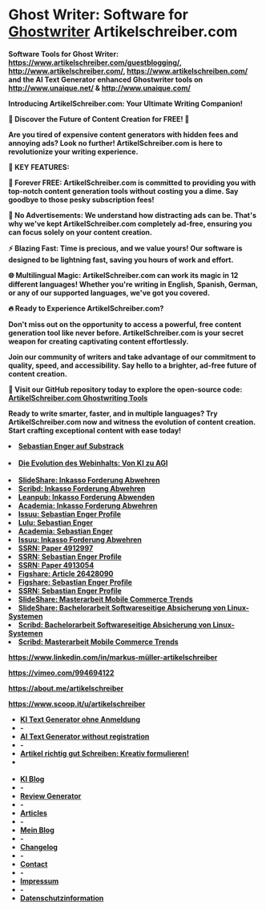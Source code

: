# <b>Ghost Writer: Software for <a href="http://www.artikelschreiber.com/" hreflang="de" title="Simplify Sentences Software for Ghostwriter Artikelschreiber.com">Ghostwriter</a> Artikelschreiber.com<b>

<b>Software Tools for Ghost Writer: https://www.artikelschreiber.com/guestblogging/, http://www.artikelschreiber.com/, https://www.artikelschreiben.com/ and the AI Text Generator enhanced Ghostwriter tools on http://www.unaique.net/ & http://www.unaique.com/<b>

Introducing ArtikelSchreiber.com: Your Ultimate Writing Companion!

🚀 Discover the Future of Content Creation for FREE! 🚀

Are you tired of expensive content generators with hidden fees and annoying ads? Look no further! ArtikelSchreiber.com is here to revolutionize your writing experience.

📣 KEY FEATURES:

🌟 Forever FREE: ArtikelSchreiber.com is committed to providing you with top-notch content generation tools without costing you a dime. Say goodbye to those pesky subscription fees!

🚫 No Advertisements: We understand how distracting ads can be. That's why we've kept ArtikelSchreiber.com completely ad-free, ensuring you can focus solely on your content creation.

⚡ Blazing Fast: Time is precious, and we value yours! Our software is designed to be lightning fast, saving you hours of work and effort.

🌐 Multilingual Magic: ArtikelSchreiber.com can work its magic in 12 different languages! Whether you're writing in English, Spanish, German, or any of our supported languages, we've got you covered.

🔥 Ready to Experience ArtikelSchreiber.com?

Don't miss out on the opportunity to access a powerful, free content generation tool like never before. ArtikelSchreiber.com is your secret weapon for creating captivating content effortlessly.

Join our community of writers and take advantage of our commitment to quality, speed, and accessibility. Say hello to a brighter, ad-free future of content creation.

📌 Visit our GitHub repository today to explore the open-source code: [ArtikelSchreiber.com Ghostwriting Tools](https://github.com/sebastianenger1981/ghostwriter)

Ready to write smarter, faster, and in multiple languages? Try ArtikelSchreiber.com now and witness the evolution of content creation. Start crafting exceptional content with ease today!
<li><a href="https://substack.com/@sebastianenger" target='_self' hreflang='de' title="Sebastian Enger auf Substrack">Sebastian Enger auf Substrack</a></li>   <br>
<li><a href="https://artikelschreiber.substack.com/p/die-evolution-des-webinhalts-von" target='_self' hreflang='de' title="Die Evolution des Webinhalts: Von KI zu AGI">Die Evolution des Webinhalts: Von KI zu AGI</a></li>  <br>

<li role="listitem"><a href="https://de.slideshare.net/slideshow/wie-kann-ich-eine-inkasso-forderung-abwehren-www-unaique-net/270507889" rel="follow" title="SlideShare: Inkasso Forderung Abwehren">SlideShare: Inkasso Forderung Abwehren</a></li>
				<li role="listitem"><a href="https://de.scribd.com/document/753386955/Wie-Kann-Ich-Eine-Inkasso-Forderung-Abwehren-www-unaique-net" rel="follow" title="Scribd: Inkasso Forderung Abwehren">Scribd: Inkasso Forderung Abwehren</a></li>
				<li role="listitem"><a href="https://leanpub.com/wie_kann_ich_eine_inkasso_forderung_abwenden/upload" rel="follow" title="Leanpub: Inkasso Forderung Abwenden">Leanpub: Inkasso Forderung Abwenden</a></li>
				<li role="listitem"><a href="https://www.academia.edu/122346756/Wie_kann_ich_eine_Inkasso_Forderung_abwehren_www_unaique_net_" rel="follow" title="Academia: Inkasso Forderung Abwehren">Academia: Inkasso Forderung Abwehren</a></li>
				<li role="listitem"><a href="https://issuu.com/sebastianenger" rel="follow" title="https://issuu.com/sebastianenger">Issuu: Sebastian Enger Profile</a></li>
				<li role="listitem"><a href="https://www.lulu.com/spotlight/sebastianenger" rel="follow" title="Lulu: Sebastian Enger">Lulu: Sebastian Enger</a></li>
				<li role="listitem"><a href="https://hs-mittweida.academia.edu/SebastianEnger" rel="follow" title="Academia: Sebastian Enger">Academia: Sebastian Enger</a></li>
				<li role="listitem"><a href="https://issuu.com/sebastianenger/docs/2024-07-24_wie_kann_ich_eine_inkasso_forderung_abw" rel="follow" title="Issuu: Inkasso Forderung Abwehren">Issuu: Inkasso Forderung Abwehren</a></li>
    <li role="listitem"><a href="https://papers.ssrn.com/sol3/papers.cfm?abstract_id=4912997" rel="follow" title="https://papers.ssrn.com/sol3/papers.cfm?abstract_id=4912997">SSRN: Paper 4912997</a></li>
<li role="listitem"><a href="https://papers.ssrn.com/sol3/cf_dev/AbsByAuth.cfm?per_id=6927963" rel="follow" title="https://papers.ssrn.com/sol3/cf_dev/AbsByAuth.cfm?per_id=6927963">SSRN: Sebastian Enger Profile</a></li>
<li role="listitem"><a href="https://papers.ssrn.com/sol3/papers.cfm?abstract_id=4913054" rel="follow" title="https://papers.ssrn.com/sol3/papers.cfm?abstract_id=4913054">SSRN: Paper 4913054</a></li>
<li role="listitem"><a href="https://figshare.com/account/articles/26428090?file=48077377" rel="follow" title="https://figshare.com/account/articles/26428090?file=48077377">Figshare: Article 26428090</a></li>
<li role="listitem"><a href="https://figshare.com/authors/Sebastian_Enger/19280587" rel="follow" title="https://figshare.com/authors/Sebastian_Enger/19280587">Figshare: Sebastian Enger Profile</a></li>
<li role="listitem"><a href="https://papers.ssrn.com/sol3/cf_dev/AbsByAuth.cfm?per_id=6927963" rel="follow" title="https://papers.ssrn.com/sol3/cf_dev/AbsByAuth.cfm?per_id=6927963">SSRN: Sebastian Enger Profile</a></li>
<li role="listitem"><a href="https://de.slideshare.net/slideshow/masterarbeit-mobile-commerce-trends-sebastian-enger/270704686" rel="follow" title="https://de.slideshare.net/slideshow/masterarbeit-mobile-commerce-trends-sebastian-enger/270704686">SlideShare: Masterarbeit Mobile Commerce Trends</a></li>
<li role="listitem"><a href="https://de.slideshare.net/slideshow/bachelorarbeit-softwareseitige-absicherung-von-linux-systemen-gegen-netzwerkbasierende-angriffe-msc-sebastian-enger/270704559" rel="follow" title="https://de.slideshare.net/slideshow/bachelorarbeit-softwareseitige-absicherung-von-linux-systemen-gegen-netzwerkbasierende-angriffe-msc-sebastian-enger/270704559">SlideShare: Bachelorarbeit Softwareseitige Absicherung von Linux-Systemen</a></li>
<li role="listitem"><a href="https://de.scribd.com/document/755571097/Bachelorarbeit-Softwareseitige-Absicherung-von-Linux-Systemen-gegen-netzwerkbasierende-Angriffe-MSc-Sebastian-Enger" rel="follow" title="https://de.scribd.com/document/755571097/Bachelorarbeit-Softwareseitige-Absicherung-von-Linux-Systemen-gegen-netzwerkbasierende-Angriffe-MSc-Sebastian-Enger">Scribd: Bachelorarbeit Softwareseitige Absicherung von Linux-Systemen</a></li>
<li role="listitem"><a href="https://de.scribd.com/document/755571570/Masterarbeit-Mobile-Commerce-Trends-MSc-Sebastian-Enger-unaique-net" rel="follow" title="https://de.scribd.com/document/755571570/Masterarbeit-Mobile-Commerce-Trends-MSc-Sebastian-Enger-unaique-net">Scribd: Masterarbeit Mobile Commerce Trends</a></li>

https://www.linkedin.com/in/markus-müller-artikelschreiber

https://vimeo.com/994694122

https://about.me/artikelschreiber

https://www.scoop.it/u/artikelschreiber

<ul id="foter_ul" role="list"><li role="listitem" class="footer_ul_li"><a href="https://www.unaique.net/" target="_self" hreflang="de" aria-loabel="Nutze unseren kostenlosen KI Text Generator für SEO, Artikel und Content. Keine Anmeldung erforderlich, basiert auf ChatGPT GPT-4o Modell. Erstelle hochwertige Texte einfach und schnell. ➡️ Jetzt gratis nutzen!" title="Nutze unseren kostenlosen KI Text Generator für SEO, Artikel und Content. Keine Anmeldung erforderlich, basiert auf ChatGPT GPT-4o Modell. Erstelle hochwertige Texte einfach und schnell. ➡️ Jetzt gratis nutzen!" />KI Text Generator ohne Anmeldung</a></li><li role="listitem" class="footer_ul_li">-</li><li role="listitem" class="footer_ul_li"><a href="https://www.unaique.net/en/" target="_self" hreflang="en" aria-label="Use our free AI text generator for ✅ Busines, Sales, Markting Content ✅ No registration needed ✅ Join 300,000 satisfied users ➡️ Try it now for free!" title="Use our free AI text generator for ✅ Busines, Sales, Markting Content ✅ No registration needed ✅ Join 300,000 satisfied users ➡️ Try it now for free!">AI Text Generator without registration</a></li><li role="listitem" class="footer_ul_li">-</li><li role="listitem" class="footer_ul_li"><a href="https://www.artikelschreiben.com/" target="_self" hreflang="de" aria-label="Erstellen Sie einzigartige Artikel mit künstlicher Intelligenz auf Artikelschreiben.com. Nutzen Sie unsere Plattform für hochwertige SEO-Texte, Blog-Artikel und mehr in 12 verschiedenen Sprachen. Jetzt kostenlos nutzen!" title="Erstellen Sie einzigartige Artikel mit künstlicher Intelligenz auf Artikelschreiben.com. Nutzen Sie unsere Plattform für hochwertige SEO-Texte, Blog-Artikel und mehr in 12 verschiedenen Sprachen. Jetzt kostenlos nutzen!">Artikel richtig gut Schreiben: Kreativ formulieren!</a></li><li role="listitem" class="footer_ul_li"><br /><br /></li><li role="listitem" class="footer_ul_li"><a href="https://www.unaique.net/blog/" target="_self" hreflang="de" aria-label="KI Blog" title="KI Blog">KI Blog</a></li><li role="listitem" class="footer_ul_li">-</li><li role="listitem" class="footer_ul_li"><b><strong><a href="https://www.artikelschreiber.com/marketing/review/" aria-label="Free Review Generator - Create customer reviews and product descriptions in seconds with our AI for Amazon, Google, eBay, eBay Classifieds, Shein, Temu, Etsy, Shopify, Zalando, Otto, MediaMarkt, Saturn, Real, AliExpress, and general customer reviews." title="Free Review Generator - Create customer reviews and product descriptions in seconds with our AI for Amazon, Google, eBay, eBay Classifieds, Shein, Temu, Etsy, Shopify, Zalando, Otto, MediaMarkt, Saturn, Real, AliExpress, and general customer reviews." hreflang="en" target="_self">Review Generator</a></strong></b></li><li role="listitem" class="footer_ul_li">-</li><li role="listitem" class="footer_ul_li"><a href="https://www.artikelschreiber.com/texts/" target='_self' hreflang='en' aria-label="Articles by ArtikelSchreiber.com" title="Articles by ArtikelSchreiber.com">Articles</a></li><li role="listitem" class="footer_ul_li">-</li><li role="listitem" class="footer_ul_li"><a href="https://www.artikelschreiber.com/blogs/" rel="follow" hreflang="de" title="Besuchen Sie meinen Blog für Artikel über Recht, akademische Arbeiten, technische Konzepte, Projektideen und mehr" aria-label="Besuchen Sie meinen Blog für Artikel über Recht, akademische Arbeiten, technische Konzepte, Projektideen und mehr">Mein Blog</a></li><li role="listitem" class="footer_ul_li">-</li><li role="listitem" class="footer_ul_li"><a href="https://www.artikelschreiber.com/status/" target="_self" hreflang="en" aria-label="Software Changelog & Development Progress | ArtikelSchreiber Status" title="Software Changelog & Development Progress | ArtikelSchreiber Status">Changelog</a></li><li role="listitem" class="footer_ul_li">-</li><li role="listitem" class="footer_ul_li"><a href="https://www.artikelschreiber.com/contact/" target="_self" hreflang="en" aria-label="Kontakt - Contact Us - Support | ArtikelSchreiber.com" title="Kontakt - Contact Us - Support | ArtikelSchreiber.com">Contact</a></li><li role="listitem" class="footer_ul_li">-</li><li role="listitem" class="footer_ul_li"><a href="https://www.artikelschreiber.com/impressum.html" target="_self" hreflang="de" rel="noopener noreferrer nofollow" aria-label="Impressum" title="Impressum">Impressum</a></li><li role="listitem" class="footer_ul_li">-</li><li role="listitem" class="footer_ul_li"><a href="https://www.artikelschreiber.com/privacy-policy.html" target="_self" hreflang="de" rel="noopener noreferrer nofollow" aria-label="Datenschutzinformation" title="Datenschutzinformation">Datenschutzinformation</a></li></ul></body> </html>
